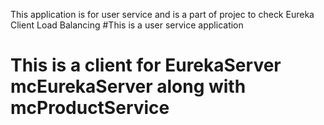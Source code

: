 This application is for user service and is a part of projec to check Eureka Client Load Balancing
#This is a user service application
# This is a client for EurekaServer mcEurekaServer along with mcProductService


